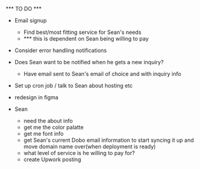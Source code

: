 *** TO DO *** 

- Email signup 
  - Find best/most fitting service for Sean's needs
  - *** this is dependent on Sean being willing to pay

- Consider error handling notifications 

- Does Sean want to be notified when he gets a new inquiry?
  - Have email sent to Sean's email of choice and with inquiry info
  
- Set up cron job / talk to Sean about hosting etc

- redesign in figma

- Sean 
  - need the about info
  - get me the color palatte 
  - get me font info
  - get Sean's current Dobo email information to start syncing it up and 
        move domain name over(when deployment is ready)
  - what level of service is he willing to pay for?
  - create Upwork posting 
